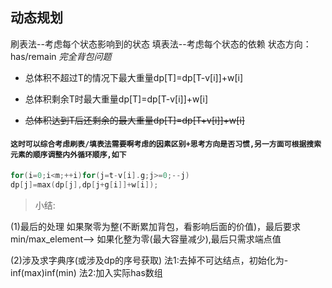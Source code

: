 ## 动态规划
刷表法--考虑每个状态影响到的状态
填表法--考虑每个状态的依赖
状态方向：has/remain
*完全背包问题*
- 总体积不超过T的情况下最大重量dp[T]=dp[T-v[i]]+w[i]

- 总体积剩余T时最大重量dp[T]=dp[T-v[i]]+w[i]

- ~~总体积达到T后还剩余的最大重量dp[T]=dp[T+v[i]]+w[i]~~


#### `这时可以综合考虑刷表/填表法需要啊考虑的因素区别+思考方向是否习惯,另一方面可根据搜索元素的顺序调整内外循环顺序,如下`
```cpp
for(i=0;i<m;++i)for(j=t-v[i].g;j>=0;--j)
dp[j]=max(dp[j],dp[j+g[i]]+w[i]);
```
>小结:

(1)最后的处理
如果聚零为整(不断累加背包，看影响后面的价值)，最后要求min/max_element-->
如果化整为零(最大容量减少),最后只需求端点值

(2)涉及求字典序(或涉及dp的序号获取)
法1:去掉不可达结点，初始化为-inf(max)inf(min)
法2:加入实际has数组
